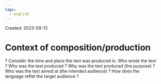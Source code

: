 ```yaml
---
tags:
  - english
---
```

Created: 2023-09-13

# Context of composition/production
?
Consider the time and place the text was produced in. Who wrote the text ? Why was the text produced ? Why was the text produced (the purpose) ? Who was the text aimed at (the intended audience) ? How does the language reflet the target audience ?
<!--SR:!2023-09-17,1,210-->
